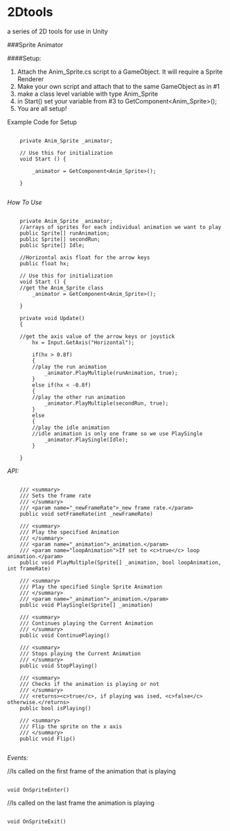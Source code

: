 # 2Dtools
a series of 2D tools for use in Unity

###Sprite Animator

####Setup: 

1. Attach the Anim_Sprite.cs script to a GameObject. It will require a Sprite Renderer
2. Make your own script and attach that to the same GameObject as in #1
3. make a class level variable with type Anim_Sprite
4. in Start() set your variable from #3 to GetComponent<Anim_Sprite>();
5. You are all setup! 

Example Code for Setup

```

	private Anim_Sprite _animator;

	// Use this for initialization
	void Start () {

		_animator = GetComponent<Anim_Sprite>();

	}
	
```

*How To Use*

```

	private Anim_Sprite _animator;
	//arrays of sprites for each individual animation we want to play
	public Sprite[] runAnimation;
	public Sprite[] secondRun;
	public Sprite[] Idle;
	
	//Horizontal axis float for the arrow keys
	public float hx;

	// Use this for initialization
	void Start () {
    //get the Anim_Sprite class
		_animator = GetComponent<Anim_Sprite>();

	}

	private void Update()
	{
	
	//get the axis value of the arrow keys or joystick
		hx = Input.GetAxis("Horizontal");

		if(hx > 0.8f)
		{
		//play the run animation
			_animator.PlayMultiple(runAnimation, true);
		}
		else if(hx < -0.8f)
		{
		//play the other run animation
			_animator.PlayMultiple(secondRun, true);
		}
		else
		{
		//play the idle animation
		//idle animation is only one frame so we use PlaySingle
			_animator.PlaySingle(Idle);
		}

	}

```

*API:*

```

	/// <summary>
	/// Sets the frame rate
	/// </summary>
	/// <param name="_newFrameRate">_new frame rate.</param>
	public void setFrameRate(int _newFrameRate)

	/// <summary>
	/// Play the specified Animation
	/// </summary>
	/// <param name="_animation">_animation.</param>
	/// <param name="loopAnimation">If set to <c>true</c> loop animation.</param>
	public void PlayMultiple(Sprite[] _animation, bool loopAnimation, int frameRate)

	/// <summary>
	/// Play the specified Single Sprite Animation
	/// </summary>
	/// <param name="_animation">_animation.</param>
	public void PlaySingle(Sprite[] _animation)

	/// <summary>
	/// Continues playing the Current Animation
	/// </summary>
	public void ContinuePlaying()

	/// <summary>
	/// Stops playing the Current Animation
	/// </summary>
	public void StopPlaying()

	/// <summary>
	/// Checks if the animation is playing or not
	/// </summary>
	/// <returns><c>true</c>, if playing was ised, <c>false</c> otherwise.</returns>
	public bool isPlaying()

	/// <summary>
	/// Flip the sprite on the x axis
	/// </summary>
	public void Flip()


```

*Events:*

//Is called on the first frame of the animation that is playing

```

void OnSpriteEnter()

```

//Is called on the last frame the animation is playing

```

void OnSpriteExit()

```

